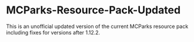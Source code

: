 # MCParks-Resource-Pack-Updated
This is an unofficial updated version of the current MCParks resource pack including fixes for versions after 1.12.2.
